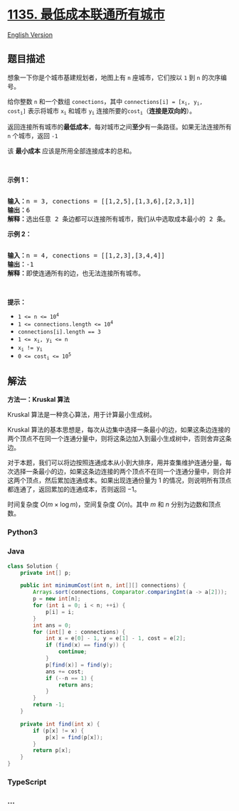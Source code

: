 # [1135. 最低成本联通所有城市](https://leetcode.cn/problems/connecting-cities-with-minimum-cost)

[English Version](/solution/1100-1199/1135.Connecting%20Cities%20With%20Minimum%20Cost/README_EN.md)

## 题目描述

<!-- 这里写题目描述 -->

<p>想象一下你是个城市基建规划者，地图上有&nbsp;<code>n</code>&nbsp;座城市，它们按以&nbsp;<code>1</code> 到&nbsp;<code>n</code>&nbsp;的次序编号。</p>

<p>给你整数 <code>n</code> 和一个数组&nbsp;<code>conections</code>，其中&nbsp;<code>connections[i] = [x<sub>i</sub>, y<sub>i</sub>, cost<sub>i</sub>]</code>&nbsp;表示将城市&nbsp;<code>x<sub>i</sub></code>&nbsp;和城市&nbsp;<code>y<sub>i</sub></code>&nbsp;连接所要的<code>cost<sub>i</sub></code>（<strong>连接是双向的</strong>）。</p>

<p>返回连接所有城市的<strong>最低成本</strong>，每对城市之间<strong>至少</strong>有一条路径。如果无法连接所有 <code>n</code>&nbsp;个城市，返回 <code>-1</code></p>

<p>该 <strong>最小成本</strong> 应该是所用全部连接成本的总和。</p>

<p>&nbsp;</p>

<p><strong>示例 1：</strong></p>

<p><img alt="" src="https://fastly.jsdelivr.net/gh/doocs/leetcode@main/solution/1100-1199/1135.Connecting%20Cities%20With%20Minimum%20Cost/images/1314_ex2.png" /></p>

<pre>
<strong>输入：</strong>n = 3, conections = [[1,2,5],[1,3,6],[2,3,1]]
<strong>输出：</strong>6
<strong>解释：</strong>选出任意 2 条边都可以连接所有城市，我们从中选取成本最小的 2 条。
</pre>

<p><strong>示例 2：</strong></p>

<p><img alt="" src="https://fastly.jsdelivr.net/gh/doocs/leetcode@main/solution/1100-1199/1135.Connecting%20Cities%20With%20Minimum%20Cost/images/1314_ex1.png" /></p>

<pre>
<strong>输入：</strong>n = 4, conections = [[1,2,3],[3,4,4]]
<strong>输出：</strong>-1
<strong>解释：</strong>即使连通所有的边，也无法连接所有城市。
</pre>

<p>&nbsp;</p>

<p><strong>提示：</strong></p>

<ul>
	<li><code>1 &lt;= n &lt;= 10<sup>4</sup></code></li>
	<li><code>1 &lt;= connections.length &lt;= 10<sup>4</sup></code></li>
	<li><code>connections[i].length == 3</code></li>
	<li><code>1 &lt;= x<sub>i</sub>, y<sub>i</sub>&nbsp;&lt;= n</code></li>
	<li><code>x<sub>i</sub>&nbsp;!= y<sub>i</sub></code></li>
	<li><code>0 &lt;= cost<sub>i</sub>&nbsp;&lt;= 10<sup>5</sup></code></li>
</ul>

## 解法

<!-- 这里可写通用的实现逻辑 -->

**方法一：Kruskal 算法**

Kruskal 算法是一种贪心算法，用于计算最小生成树。

Kruskal 算法的基本思想是，每次从边集中选择一条最小的边，如果这条边连接的两个顶点不在同一个连通分量中，则将这条边加入到最小生成树中，否则舍弃这条边。

对于本题，我们可以将边按照连通成本从小到大排序，用并查集维护连通分量，每次选择一条最小的边，如果这条边连接的两个顶点不在同一个连通分量中，则合并这两个顶点，然后累加连通成本。如果出现连通份量为 $1$ 的情况，则说明所有顶点都连通了，返回累加的连通成本，否则返回 $-1$。

时间复杂度 $O(m \times \log m)$，空间复杂度 $O(n)$。其中 $m$ 和 $n$ 分别为边数和顶点数。

<!-- tabs:start -->

### **Python3**

<!-- 这里可写当前语言的特殊实现逻辑 -->



### **Java**

<!-- 这里可写当前语言的特殊实现逻辑 -->

```java
class Solution {
    private int[] p;

    public int minimumCost(int n, int[][] connections) {
        Arrays.sort(connections, Comparator.comparingInt(a -> a[2]));
        p = new int[n];
        for (int i = 0; i < n; ++i) {
            p[i] = i;
        }
        int ans = 0;
        for (int[] e : connections) {
            int x = e[0] - 1, y = e[1] - 1, cost = e[2];
            if (find(x) == find(y)) {
                continue;
            }
            p[find(x)] = find(y);
            ans += cost;
            if (--n == 1) {
                return ans;
            }
        }
        return -1;
    }

    private int find(int x) {
        if (p[x] != x) {
            p[x] = find(p[x]);
        }
        return p[x];
    }
}
```









### **TypeScript**



### **...**

```

```


